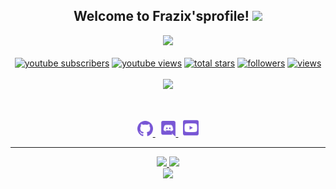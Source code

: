 <h2 align="center">
    Welcome to <strong>Frazix's</strong>profile! <img src="https://raw.githubusercontent.com/MartinHeinz/MartinHeinz/master/wave.gif" width="30px">
</h2>
<p align="center">
  <a href="https://github.com/Frazix12/"><img src="https://readme-typing-svg.herokuapp.com/?lines=Full-stack%20web%20and%20app%20developer;Experienced%20Discord%20Bot%20Dev;A%20Lot%20of%20coding%20experience;Always%20learning%20new%20things&font=Fira%20Code&center=true&width=440&height=45&color=7856d5&vCenter=true&size=22"></a>
<br>
<br>
  <a href="https://www.youtube.com/c/CodeWithFrazix?sub_confirmation=1">
    <img alt="youtube subscribers" title="Subscribe to my YouTube channel" src="https://custom-icon-badges.herokuapp.com/youtube/channel/subscribers/UCgiRfle1_JSaFV00XcUzfHQ?color=%23E05D44&label=SUBSCRIBE&logo=video&logoColor=white&style=for-the-badge&labelColor=CE4630"/></a> 
  <a href="https://www.youtube.com/c/DevProTips">
    <img alt="youtube views" title="YouTube views" src="https://custom-icon-badges.herokuapp.com/youtube/channel/views/UCipSxT7a3rn81vGLw9lqRkg?color=%23E1AD0E&logo=video&logoColor=white&style=for-the-badge&labelColor=C79600"/></a> 
  <a href="https://github.com/Frazix12?tab=repositories&sort=stargazers">
    <img alt="total stars" title="Total stars on GitHub" src="https://custom-icon-badges.herokuapp.com/badge/dynamic/json?logo=star&color=55960c&labelColor=488207&label=Stars&style=for-the-badge&query=%24.stars&url=https://api.github-star-counter.workers.dev/user/Frazix12"/></a>
  <a href="https://github.com/Frazix12?tab=followers">
    <img alt="followers" title="Follow me on Github" src="https://custom-icon-badges.herokuapp.com/github/followers/Frazix12?color=236ad3&labelColor=1155ba&style=for-the-badge&logo=person-add&label=Follow&logoColor=white"/></a>
  <a href="https://github.com/Frazix12/Simple-View-Counter">
    <img alt="views" title="GitHub profile views" src="https://komarev.com/ghpvc/?username=Frazix12&color=blueviolet&style=for-the-badge"/></a>
<br>
<br>
<a href="https://discord.com/users/847030527822266378">
        <img src="https://lanyard-profile-readme.vercel.app/api/847030527822266378?theme=dark&bg=1a1a26&animated=false&hideDiscrim=true&borderRadius=30px&idleMessage=Probably%20doing%20something%20else..."/>
    </a>
</p>
&nbsp;
<p align="center">
    <a href="https://github.com/Frazix12/">
        <img src="./assets/icons/other/github-solid.svg/" width="25px" />
    </a>
    &nbsp;
    <a href="https://discord.com/users/847030527822266378">
        <img src="./assets/icons/other/discord-solid.svg/" width="25px" />
    </a>
    &nbsp;
    <a href="https://www.youtube.com/c/CodeWithFrazix">
        <img src="./assets/icons/other/youtube-solid.svg/" width="25px" />
    </a>
    
</p>
<hr/>
<p align="center">
    <a href="https://github.com/Frazix12/">
        <img src="https://github-readme-streak-stats.herokuapp.com?user=Frazix12&hide_border=true&theme=buefy-dark" />
  </a> 
  <a href="https://github.com/Frazix12/">
        <img src="https://github-readme-stats.vercel.app/api?username=Frazix12&show_icons=true&bg_color=1a1a26&title_color=7856d5&text_color=fe3960" />
  </a> 
<br>
<a href="https://github.com/Frazix12/">
        <img src="https://github-readme-stats.vercel.app/api/top-langs/?username=Frazix12&theme=radical&langs_count=8&layout=compact&bg_color=1a1a26&title_color=7856d5&text_color=fe3960" />
  </a> 
</p>

